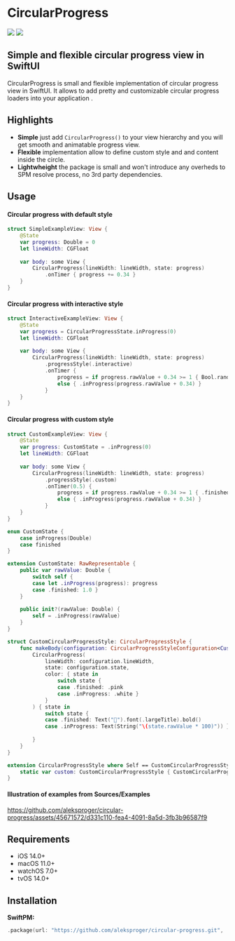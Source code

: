 # CircularProgress

[![](https://img.shields.io/endpoint?url=https%3A%2F%2Fswiftpackageindex.com%2Fapi%2Fpackages%2Faleksproger%2Fdebounced-closure%2Fbadge%3Ftype%3Dswift-versions)](https://swiftpackageindex.com/aleksproger/debounced-closure)
[![](https://img.shields.io/endpoint?url=https%3A%2F%2Fswiftpackageindex.com%2Fapi%2Fpackages%2Faleksproger%2Fdebounced-closure%2Fbadge%3Ftype%3Dplatforms)](https://swiftpackageindex.com/aleksproger/debounced-closure)

## Simple and flexible circular progress view in SwiftUI 

CircularProgress is small and flexible implementation of circular progress view in SwiftUI. 
It allows to add pretty and customizable circular progress loaders into your application .

## Highlights

* **Simple** just add `CircularProgress()` to your view hierarchy and you will get smooth and animatable progress view.
* **Flexible** implementation allow to define custom style and and content inside the circle. 
* **Lightwheight** the package is small and won't introduce any overheds to SPM resolve process, no 3rd party dependencies.

## Usage

#### Circular progress with default style

```swift
struct SimpleExampleView: View {
    @State
    var progress: Double = 0
    let lineWidth: CGFloat
    
    var body: some View {
        CircularProgress(lineWidth: lineWidth, state: progress)
            .onTimer { progress += 0.34 }
    }
}
```

#### Circular progress with interactive style

```swift
struct InteractiveExampleView: View {
    @State
    var progress = CircularProgressState.inProgress(0)
    let lineWidth: CGFloat
    
    var body: some View {
        CircularProgress(lineWidth: lineWidth, state: progress)
            .progressStyle(.interactive)
            .onTimer {
                progress = if progress.rawValue + 0.34 >= 1 { Bool.random() ? .succeeded : .failed }
                else { .inProgress(progress.rawValue + 0.34) }
            }
    }
}
```

#### Circular progress with custom style

```swift
struct CustomExampleView: View {
    @State
    var progress: CustomState = .inProgress(0)
    let lineWidth: CGFloat
    
    var body: some View {
        CircularProgress(lineWidth: lineWidth, state: progress)
            .progressStyle(.custom)
            .onTimer(0.5) {
                progress = if progress.rawValue + 0.34 >= 1 { .finished }
                else { .inProgress(progress.rawValue + 0.34) }
            }
    }
}

enum CustomState {
    case inProgress(Double)
    case finished
}

extension CustomState: RawRepresentable {
    public var rawValue: Double {
        switch self {
        case let .inProgress(progress): progress
        case .finished: 1.0 }
    }
    
    public init?(rawValue: Double) {
        self = .inProgress(rawValue)
    }
}

struct CustomCircularProgressStyle: CircularProgressStyle {
    func makeBody(configuration: CircularProgressStyleConfiguration<CustomState>) -> some View {
        CircularProgress(
            lineWidth: configuration.lineWidth,
            state: configuration.state,
            color: { state in
                switch state {
                case .finished: .pink
                case .inProgress: .white }
            }
        ) { state in
            switch state {
            case .finished: Text("🎉").font(.largeTitle).bold()
            case .inProgress: Text(String("\(state.rawValue * 100)")) }
            
        }
    }
}

extension CircularProgressStyle where Self == CustomCircularProgressStyle {
    static var custom: CustomCircularProgressStyle { CustomCircularProgressStyle() }
}
```

#### Illustration of examples from Sources/Examples
https://github.com/aleksproger/circular-progress/assets/45671572/d331c110-fea4-4091-8a5d-3fb3b96587f9


## Requirements

* iOS 14.0+
* macOS 11.0+
* watchOS 7.0+
* tvOS 14.0+

## Installation

**SwiftPM:**

```swift
.package(url: "https://github.com/aleksproger/circular-progress.git", .upToNextMajor(from: "1.0.0"))
```
